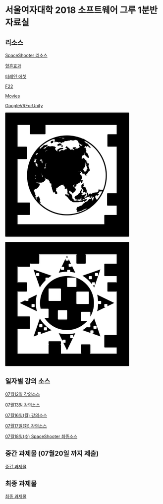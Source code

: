 # 서울여자대학 2018 소프트웨어 그루 1분반 자료실

## 리소스

[SpaceShooter 리소스](https://drive.google.com/open?id=1HJHKxupcMSqcr4UgZ2gx22OuMA0u1uxW)

[혈흔효과](https://drive.google.com/open?id=1rHlPeo7iZqiLR-N-MD0PFg7Owt1qa8xO)

[터레인 에셋](https://drive.google.com/open?id=1kgkd4kwqKt4Y57hAJw9Ugs_xqQsSDb3a)

[F22](https://github.com/IndieGameMaker/SWU02/blob/master/fighter.zip)

[Movies](https://drive.google.com/open?id=1iF_Sz3LPLxvfh6QdFANhFIP_I8eCJvvu)

[GoogleVRForUnity](https://github.com/IndieGameMaker/SWU02/blob/master/VR리소스/GoogleVRForUnity_1.150.0.unitypackage)

![](https://github.com/IndieGameMaker/SWU01/blob/master/AR리소스/마커/ar_marker_earth.png)

![](https://github.com/IndieGameMaker/SWU01/blob/master/AR리소스/마커/ar_marker_sun.png)

## 일자별 강의 소스

[07월12일 강의소스](https://drive.google.com/open?id=1KZnfh-Ag6auIxAu4OGmhWZ71TbL9NASw)

[07월13일 강의소스](https://drive.google.com/open?id=1rtaOZ7liLPydtnMtoFMZ4BnHi5vzLYTt)

[07월16일(월) 강의소스](https://drive.google.com/open?id=1EmTKjcSZ095frUiXnu0eHSPqhbKSzd5r)

[07월17일(화) 강의소스](https://drive.google.com/open?id=1vOX_CQNcZXnmJGaBmHBfplEJ_mUdZTv7)

[07월18일(수) SpaceShooter 최종소스](https://drive.google.com/open?id=1TbeMYrlSvCV84dfhdNzLIYv3PQRQhbAM)

## 중간 과제물 (07월20일 까지 제출)

[중간 과제물](https://drive.google.com/open?id=1GmpW7tHow32ybgRhSpFGhV1psPiyK6G_8Sbk_ZniKaM)

## 최종 과제물

[최종 과제물](https://github.com/IndieGameMaker/SWU01/blob/master/최종과제물/최종과제물.md)
